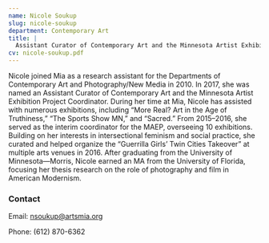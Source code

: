```yaml
---
name: Nicole Soukup
slug: nicole-soukup
department: Contemporary Art
title: |
  Assistant Curator of Contemporary Art and the Minnesota Artist Exhibition Project Coordinator
cv: nicole-soukup.pdf
---
```


Nicole joined Mia as a research assistant for the Departments of
Contemporary Art and Photography/New Media in 2010. In 2017, she was
named an Assistant Curator of Contemporary Art and the Minnesota Artist
Exhibition Project Coordinator. During her time at Mia, Nicole has
assisted with numerous exhibitions, including “More Real? Art in the Age
of Truthiness,” “The Sports Show MN,” and “Sacred.” From 2015–2016, she
served as the interim coordinator for the MAEP, overseeing 10
exhibitions. Building on her interests in intersectional feminism and
social practice, she curated and helped organize the “Guerrilla Girls’
Twin Cities Takeover” at multiple arts venues in 2016. After graduating
from the University of Minnesota—Morris, Nicole earned an MA from the
University of Florida, focusing her thesis research on the role of
photography and film in American Modernism.

### Contact

Email: [nsoukup@artsmia.org](mailto:nsoukup@artsmia.org)

Phone: (612) 870-6362

